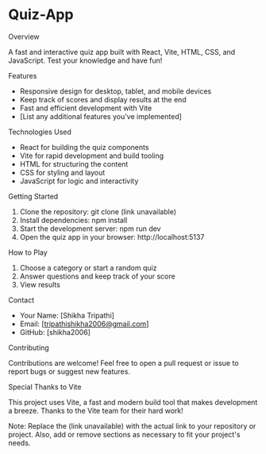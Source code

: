 # Quiz-App

Overview

A fast and interactive quiz app built with React, Vite, HTML, CSS, and JavaScript. Test your knowledge and have fun!


Features

- Responsive design for desktop, tablet, and mobile devices
- Keep track of scores and display results at the end
- Fast and efficient development with Vite
- [List any additional features you've implemented]

Technologies Used

- React for building the quiz components
- Vite for rapid development and build tooling
- HTML for structuring the content
- CSS for styling and layout
- JavaScript for logic and interactivity

Getting Started

1. Clone the repository: git clone (link unavailable)
2. Install dependencies: npm install
3. Start the development server: npm run dev
4. Open the quiz app in your browser: http://localhost:5137

How to Play

1. Choose a category or start a random quiz
2. Answer questions and keep track of your score
3. View results 


Contact

- Your Name: [Shikha Tripathi]
- Email: [tripathishikha2006@gmail.com]
- GitHub: [shikha2006]


Contributing

Contributions are welcome! Feel free to open a pull request or issue to report bugs or suggest new features.



Special Thanks to Vite

This project uses Vite, a fast and modern build tool that makes development a breeze. Thanks to the Vite team for their hard work!

Note: Replace the (link unavailable) with the actual link to your repository or project. Also, add or remove sections as necessary to fit your project's needs.
